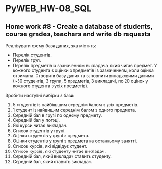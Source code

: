 # PyWEB_HW-08_SQL
## Home work #8 - Create a database of students, course grades, teachers and write db requests
Реалізувати схему бази даних, яка містить:
 - Перелік студентів.
 - Перелік груп.
 - Перелік предметів із зазначенням викладача, який читає предмет. У кожного студента є оцінки з предметів із зазначенням, коли оцінка отримана.
Створити базу даних та заповнити випадковими даними (~30 студентів, 3 групи, 5 предметів, 3 викладачі, по 20 оцінок у кожного студента з усіх предметів).

Зробити наступні вибірки з бази:

1. 5 студентів із найбільшим середнім балом з усіх предметів.
2. 1 студент із найвищим середнім балом з одного предмета.
3. Середній бал в групі по одному предмету.
4. Середній бал у потоці.
5. Які курси читає викладач.
6. Список студентів у групі.
7. Оцінки студентів у групі з предмета.
8. Оцінки студентів у групі з предмета на останньому занятті.
9. Список курсів, які відвідує студент.
10. Список курсів, які студенту читає викладач.
11. Середній бал, який викладач ставить студенту.
12. Середній бал, який ставить викладач.
